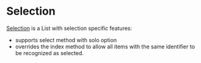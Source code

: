 # Selection

[Selection](../../classes/Selection.html) is a List with selection specific features:
- supports select method with solo option
- overrides the index method to allow all items with the same identifier to be recognized as selected.